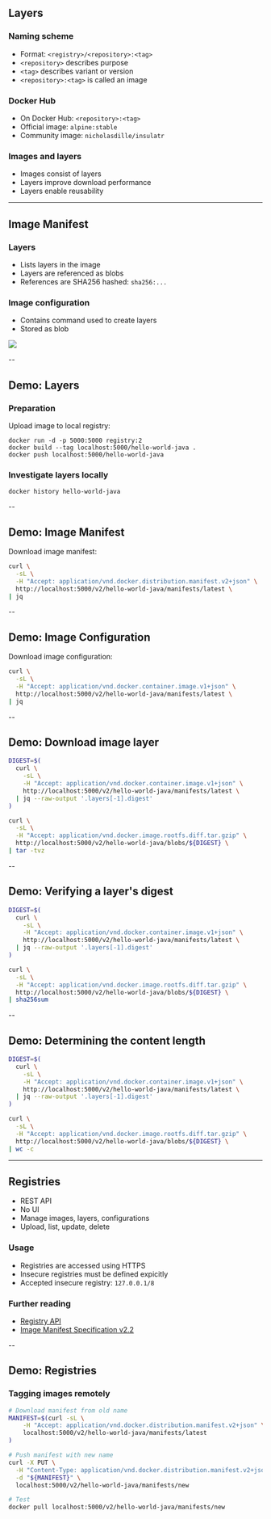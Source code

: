 ## Layers

### Naming scheme

- Format: `<registry>/<repository>:<tag>`
- `<repository>` describes purpose
- `<tag>` describes variant or version
- `<repository>:<tag>` is called an image

### Docker Hub

- On Docker Hub: `<repository>:<tag>`
- Official image: `alpine:stable`
- Community image: `nicholasdille/insulatr`

### Images and layers

- Images consist of layers
- Layers improve download performance
- Layers enable reusability

---

## Image Manifest

### Layers

- Lists layers in the image
- Layers are referenced as blobs
- References are SHA256 hashed: `sha256:...`

### Image configuration

- Contains command used to create layers
- Stored as blob

![](020_advanced/030_layers/image.svg) <!-- .element: style="display: block; margin-left: auto; margin-right: auto;" -->

--

## Demo: Layers

### Preparation

Upload image to local registry:

```
docker run -d -p 5000:5000 registry:2
docker build --tag localhost:5000/hello-world-java .
docker push localhost:5000/hello-world-java
```

### Investigate layers locally

```
docker history hello-world-java
```

--

## Demo: Image Manifest

Download image manifest:

```bash
curl \
  -sL \
  -H "Accept: application/vnd.docker.distribution.manifest.v2+json" \
  http://localhost:5000/v2/hello-world-java/manifests/latest \
| jq
```

--

## Demo: Image Configuration

Download image configuration:

```bash
curl \
  -sL \
  -H "Accept: application/vnd.docker.container.image.v1+json" \
  http://localhost:5000/v2/hello-world-java/manifests/latest \
| jq
```

--

## Demo: Download image layer

```bash
DIGEST=$(
  curl \
    -sL \
    -H "Accept: application/vnd.docker.container.image.v1+json" \
    http://localhost:5000/v2/hello-world-java/manifests/latest \
  | jq --raw-output '.layers[-1].digest'
)

curl \
  -sL \
  -H "Accept: application/vnd.docker.image.rootfs.diff.tar.gzip" \
  http://localhost:5000/v2/hello-world-java/blobs/${DIGEST} \
| tar -tvz
```

--

## Demo: Verifying a layer's digest

```bash
DIGEST=$(
  curl \
    -sL \
    -H "Accept: application/vnd.docker.container.image.v1+json" \
    http://localhost:5000/v2/hello-world-java/manifests/latest \
  | jq --raw-output '.layers[-1].digest'
)

curl \
  -sL \
  -H "Accept: application/vnd.docker.image.rootfs.diff.tar.gzip" \
  http://localhost:5000/v2/hello-world-java/blobs/${DIGEST} \
| sha256sum
```

--

## Demo: Determining the content length

```bash
DIGEST=$(
  curl \
    -sL \
    -H "Accept: application/vnd.docker.container.image.v1+json" \
    http://localhost:5000/v2/hello-world-java/manifests/latest \
  | jq --raw-output '.layers[-1].digest'
)

curl \
  -sL \
  -H "Accept: application/vnd.docker.image.rootfs.diff.tar.gzip" \
  http://localhost:5000/v2/hello-world-java/blobs/${DIGEST} \
| wc -c
```

---

## Registries

- REST API
- No UI
- Manage images, layers, configurations
- Upload, list, update, delete

### Usage

- Registries are accessed using HTTPS
- Insecure registries must be defined expicitly
- Accepted insecure registry: `127.0.0.1/8`

### Further reading

- [Registry API](https://docs.docker.com/registry/spec/api/)
- [Image Manifest Specification v2.2](https://docs.docker.com/registry/spec/manifest-v2-2/)

--

## Demo: Registries

### Tagging images remotely

```bash
# Download manifest from old name
MANIFEST=$(curl -sL \
    -H "Accept: application/vnd.docker.distribution.manifest.v2+json" \
    localhost:5000/v2/hello-world-java/manifests/latest
)

# Push manifest with new name
curl -X PUT \
  -H "Content-Type: application/vnd.docker.distribution.manifest.v2+json" \
  -d "${MANIFEST}" \
  localhost:5000/v2/hello-world-java/manifests/new

# Test
docker pull localhost:5000/v2/hello-world-java/manifests/new
```